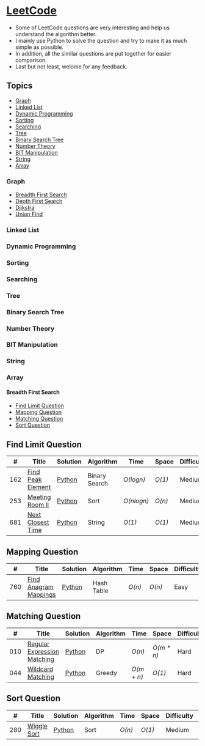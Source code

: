 # [LeetCode](https://leetcode.com/problemset/algorithms/)
- Some of LeetCode questions are very interesting and help us understand the algorithm better.
- I mainly use Python to solve the question and try to make it as much simple as possible.
- In addition, all the similar questions are put together for easier comparison.
- Last but not least, welome for any feedback.

## Topics
* [Graph](https://github.com/codingyen/LeetCode/blob/master/README.md#graph)
* [Linked List](https://github.com/codingyen/LeetCode/blob/master/README.md#linked-list)
* [Dynamic Programming](https://github.com/codingyen/LeetCode/blob/master/README.md#dynamic-programming)
* [Sorting](https://github.com/codingyen/LeetCode/blob/master/README.md#sorting)
* [Searching](https://github.com/codingyen/LeetCode/blob/master/README.md#searching)
* [Tree](https://github.com/codingyen/LeetCode/blob/master/README.md#tree)
* [Binary Search Tree](https://github.com/codingyen/LeetCode/blob/master/README.md#binary-search-tree)
* [Number Theory](https://github.com/codingyen/LeetCode/blob/master/README.md#number-theory)
* [BIT Manipulation](https://github.com/codingyen/LeetCode/blob/master/README.md#bit-manipulation)
* [String](https://github.com/codingyen/LeetCode/blob/master/README.md#string)
* [Array](https://github.com/codingyen/LeetCode/blob/master/README.md#array)

### Graph
* [Breadth First Search](https://github.com/codingyen/LeetCode/blob/master/README.md#limit-question)
* [Depth First Search](https://github.com/codingyen/LeetCode/blob/master/README.md#limit-question)
* [Dijkstra](https://github.com/codingyen/LeetCode/blob/master/README.md#limit-question)
* [Union Find](https://github.com/codingyen/LeetCode/blob/master/README.md#limit-question)

### Linked List
### Dynamic Programming
### Sorting
### Searching
### Tree
### Binary Search Tree
### Number Theory
### BIT Manipulation
### String
### Array

#### Breadth First Search

* [Find Limit Question](https://github.com/codingyen/LeetCode/blob/master/README.md#limit-question)
* [Mapping Question](https://github.com/codingyen/LeetCode#mapping-question)
* [Matching Question](https://github.com/codingyen/LeetCode#matching-question)
* [Sort Question](https://github.com/codingyen/LeetCode#sort-question)

## Find Limit Question

|  #  | Title | Solution | Algorithm | Time | Space | Difficulty | Note | 
|-----|-------|----------|-----------|------|-------|------------|------|
162| [Find Peak Element](https://leetcode.com/problems/find-peak-element/) | [Python](https://github.com/codingyen/LeetCode/blob/master/Python/162_find_peak_element.py) | Binary Search | _O(logn)_ | _O(1)_ | Medium |
253| [Meeting Room II](https://leetcode.com/problems/meeting-rooms-ii/) | [Python](https://github.com/codingyen/LeetCode/blob/master/Python/253_meeting_room_ii.py) | Sort | _O(nlogn)_ | _O(n)_ | Medium |
681| [Next Closest Time](https://leetcode.com/problems/next-closest-time/) | [Python](https://github.com/codingyen/LeetCode/blob/master/Python/681_next_closest_time.py) | String | _O(1)_ | _O(1)_ | Medium |

## Mapping Question

|  #  | Title | Solution | Algorithm | Time | Space | Difficulty | Note | 
|-----|-------|----------|-----------|------|-------|------------|------|
760| [Find Anagram Mappings](https://leetcode.com/problems/find-anagram-mappings/) | [Python](https://github.com/codingyen/LeetCode/blob/master/Python/760_find_anagram_mappings.py) | Hash Table | _O(n)_ | _O(n)_ | Easy |

## Matching Question

|  #  | Title | Solution | Algorithm | Time | Space | Difficulty | Note | 
|-----|-------|----------|-----------|------|-------|------------|------|
010| [Regular Expression Matching](https://leetcode.com/problems/regular-expression-matching/) | [Python](https://github.com/codingyen/LeetCode/blob/master/Python/010_regular_expression_matching.py) | DP | _O(n)_ | _O(m * n)_ | Hard |
044| [Wildcard Matching](https://leetcode.com/problems/wildcard-matching/) | [Python](https://github.com/codingyen/LeetCode/blob/master/Python/044_wildcard_matching.py) | Greedy | _O(m + n)_ | _O(1)_ | Hard | Tricky |

## Sort Question

|  #  | Title | Solution | Algorithm | Time | Space | Difficulty | Note | 
|-----|-------|----------|-----------|------|-------|------------|------|
280| [Wiggle Sort](https://leetcode.com/problems/wiggle-sort/) | [Python](https://github.com/codingyen/LeetCode/blob/master/Python/280_wiggle_sort.py) | Sort | _O(n)_ | _O(1)_ | Medium |
